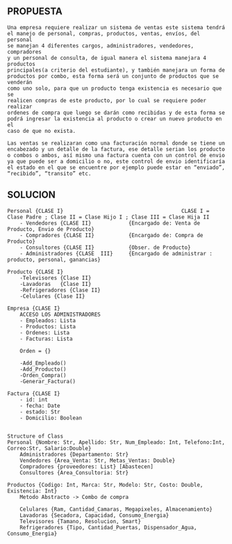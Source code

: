 ## PROPUESTA 
    Una empresa requiere realizar un sistema de ventas este sistema tendrá 
    el manejo de personal, compras, productos, ventas, envíos, del personal 
    se manejan 4 diferentes cargos, administradores, vendedores, compradores 
    y un personal de consulta, de igual manera el sistema manejara 4 productos 
    principales(a criterio del estudiante), y también manejara un forma de 
    productos por combo, esta forma será un conjunto de productos que se venderán
    como uno solo, para que un producto tenga existencia es necesario que se 
    realicen compras de este producto, por lo cual se requiere poder realizar
    ordenes de compra que luego se darán como recibidas y de esta forma se 
    podrá ingresar la existencia al producto o crear un nuevo producto en el 
    caso de que no exista.

    Las ventas se realizaran como una facturación normal donde se tiene un
    encabezado y un detalle de la factura, ese detalle serian los producto
    o combos o ambos, así mismo una factura cuenta con un control de envio 
    ya que puede ser a domicilio o no, este control de envio identificaría 
    el estado en el que se encuentre por ejemplo puede estar en “enviado”, 
    “recibido”, “transito” etc.

## SOLUCION
    Personal {CLASE I}                                      CLASE I = Clase Padre ; Clase II = Clase Hijo I ; Clase III = Clase Hija II
        - Vendedores {CLASE II}            {Encargado de: Venta de Producto, Envio de Producto}
        - Compradores {CLASE II}           {Encargado de: Compra de Producto}
        - Consultores {CLASE II}           {Obser. de Producto}
        - Administradores {CLASE  III}     {Encargado de administrar : producto, personal, ganancias}  
    
    Producto {CLASE I}
        -Televisores {Clase II}
        -Lavadoras   {Clase II}
        -Refrigeradores {Clase II}
        -Celulares {Clase II}

    Empresa {CLASE I} 
        ACCESO LOS ADMINISTRADORES
        - Empleados: Lista
        - Productos: Lista
        - Ordenes: Lista
        - Facturas: Lista
        
        Orden = {}

        -Add_Empleado()
        -Add_Producto()
        -Orden_Compra()
        -Generar_Factura()

    Factura {CLASE I} 
        - id: int        
        - fecha: Date    
        - estado: Str 
        - Domicilio: Boolean
             
        
    Structure of Class
    Personal {Nombre: Str, Apellido: Str, Num_Empleado: Int, Telefono:Int, Correo:Str, Salario:Double}
        Administradores {Departamento: Str}
        Vendedores {Area_Venta: Str, Metas_Ventas: Double}
        Compradores {proveedores: List} [Abastecen]
        Consultores {Area_Consultoria: Str}
    
    Productos {Codigo: Int, Marca: Str, Modelo: Str, Costo: Double, Existencia: Int}
        Metodo Abstracto -> Combo de compra

        Celulares {Ram, Cantidad_Camaras, Megapixeles, Almacenamiento}
        Lavadoras {Secadora, Capacidad, Consumo_Energia}
        Televisores {Tamano, Resolucion, Smart}
        Refrigeradores {Tipo, Cantidad_Puertas, Dispensador_Agua, Consumo_Energia}
    
    


    


    


